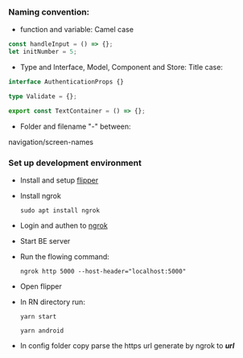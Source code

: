 ### Naming convention:

- function and variable: Camel case

```ts
const handleInput = () => {};
let initNumber = 5;
```

- Type and Interface, Model, Component and Store: Title case:

```ts
interface AuthenticationProps {}

type Validate = {};

export const TextContainer = () => {};
```

- Folder and filename "-" between:

navigation/screen-names

### Set up development environment

- Install and setup [flipper](https://fbflipper.com)

- Install ngrok

  `sudo apt install ngrok`

- Login and authen to [ngrok](https://ngrok.com)

- Start BE server

- Run the flowing command:

  `ngrok http 5000 --host-header="localhost:5000" `

- Open flipper

- In RN directory run:

  `yarn start`

  `yarn android`

- In config folder copy parse the https url generate by ngrok to **_url_**
